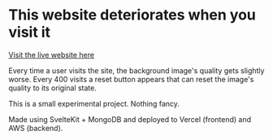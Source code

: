 # This website deteriorates when you visit it

[Visit the live website here](https://crowd-jpeg.vercel.app)

Every time a user visits the site, the background image's quality gets slightly worse.
Every 400 visits a reset button appears that can reset the image's quality to its original state.

This is a small experimental project. Nothing fancy.

Made using SvelteKit + MongoDB and deployed to Vercel (frontend) and AWS (backend).
